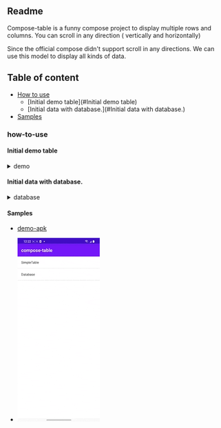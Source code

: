 ## Readme

Compose-table is a funny compose project to display multiple rows and columns. You can scroll in any direction (
vertically and horizontally)

Since the official compose didn't support scroll in any directions. We can use this model to display all kinds of data.

## Table of content

- [How to use](#how-to-use)
    - [Initial demo table](#Initial demo table)
    - [Initial data with database.](#Initial data with database.)
- [Samples](#samples)

### how-to-use

#### Initial demo table

<details>
<summary>demo</summary>

```
SimpleTable(
        modifier = Modifier
    ) {
        val list = (0 until 200).map { "$it" }.toList()
        val header = (0 until 10).map { "Header:$it" }.toList()
        header(header) { item, column ->
            Text(
                text = item,
                modifier = Modifier
                    .background(color = Color.Gray)
                    .padding(16.dp),
                color = Color.Black,
                fontSize = 24.sp
            )
        }
        items(list) { item, row, column ->
            Text(
                "Item[$row:$column]",
                modifier = Modifier.padding(12.dp),
                fontSize = 16.sp
            )
        }
    }
```

</details>

#### Initial data with database.

<details>
<summary>database</summary>

```

@Composable
fun DatabaseTable(cursor: Cursor?) {
    if (null == cursor) return
    var selectedRow by remember {
        mutableStateOf(-1)
    }
    SimpleTable<String>{
        header(cursor.columnNames.toList()) { item, _ ->
            Text(
                text = item,
                modifier = Modifier
                    .background(color = Color.White)
                    .padding(start = 16.dp, top = 4.dp, end = 16.dp, bottom = 4.dp),
                color = Color.Black,
                fontSize = 24.sp
            )
        }
        items(cursor.count) { row, column ->
            cursor.moveToPosition(row)
            val item = cursor.getString(column)
            Box(
                modifier = Modifier
                    .pointerInput(Unit) {
                        detectTapGestures(
                            onTap = {
                                selectedRow = row
                            }
                        )
                    }
                    .background(
                        if (selectedRow == row) Color.Cyan else
                            if (0 == row % 2) Color.White else Color.LightGray
                    )
                    .border(width = 0.5.dp, color = Color.Gray)
                    .padding(top = 8.dp, bottom = 8.dp)
                    .fillMaxWidth(),
                contentAlignment = Alignment.Center
            ) {
                Text(
                    text = item,
                    maxLines = 1,
                    overflow = TextOverflow.Ellipsis,
                    modifier = Modifier.align(Alignment.CenterStart),
                    fontSize = 16.sp
                )
            }
        }
    }
}
```

</details>

#### Samples

* [demo-apk](apk/app-debug.apk)

* ![image](images/compose-table.gif)